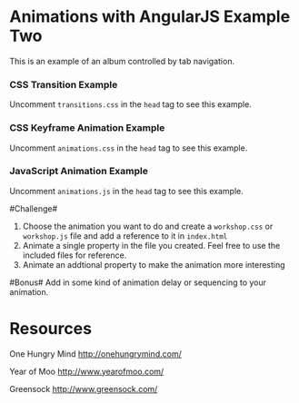 Animations with AngularJS Example Two
==============

This is an example of an album controlled by tab navigation.

### CSS Transition Example ###
Uncomment ```transitions.css``` in the ```head``` tag to see this example.

### CSS Keyframe Animation Example ###
Uncomment ```animations.css``` in the ```head``` tag to see this example.

### JavaScript Animation Example ###
Uncomment ```animations.js``` in the ```head``` tag to see this example.


#Challenge#
1. Choose the animation you want to do and create a ```workshop.css``` or ```workshop.js``` file and add a reference to it in ```index.html```
2. Animate a single property in the file you created. Feel free to use the included files for reference.
3. Animate an addtional property to make the animation more interesting

#Bonus#
Add in some kind of animation delay or sequencing to your animation.

Resources
========================

One Hungry Mind
http://onehungrymind.com/

Year of Moo
http://www.yearofmoo.com/

Greensock
http://www.greensock.com/